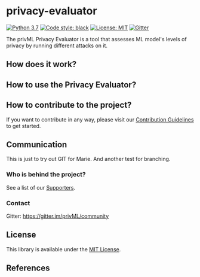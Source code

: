 # privacy-evaluator
[![Python 3.7](https://img.shields.io/badge/python-3.7-blue.svg)](https://www.python.org/downloads/release/python-370/)
[![Code style: black](https://img.shields.io/badge/code%20style-black-000000.svg)](https://github.com/psf/black)
[![License: MIT](https://img.shields.io/badge/License-MIT-blue.svg)](https://opensource.org/licenses/MIT)
[![Gitter](https://badges.gitter.im/fairlearn/community.svg)](https://gitter.im/fairlearn/community?utm_source=badge&utm_medium=badge&utm_campaign=pr-badge)

The privML Privacy Evaluator is a tool that assesses ML model's levels of privacy by running different attacks on it.

## How does it work?

## How to use the Privacy Evaluator?

## How to contribute to the project?
If you want to contribute in any way, please visit our [Contribution Guidelines](https://github.com/privML/privacy-evaluator/CONTRIBUTING.md) to get started.

## Communication
This is just to try out GIT for Marie.
And another test for branching.

### Who is behind the project?
See a list of our [Supporters]().

### Contact
Gitter: https://gitter.im/privML/community

## License
This library is available under the [MIT License](https://github.com/git/git-scm.com/blob/master/MIT-LICENSE.txt).

## References
